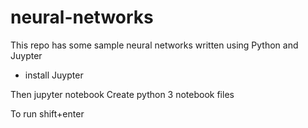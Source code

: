 # neural-networks
This repo has some sample neural networks written using Python and Juypter

- install Juypter

Then jupyter notebook
Create python 3 notebook files

To run shift+enter
